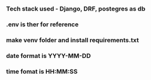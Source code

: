 ### Tech stack used - Django, DRF, postegres as db
### .env is ther for reference
### make venv folder and install requirements.txt
### date format is YYYY-MM-DD
### time fomat is HH:MM:SS
